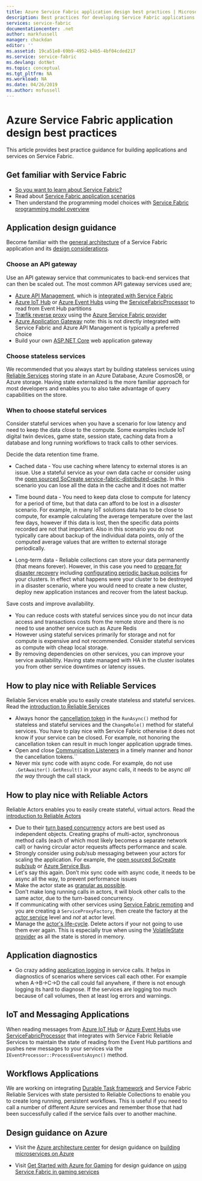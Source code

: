 ```yaml
---
title: Azure Service Fabric application design best practices | Microsoft Docs
description: Best practices for developing Service Fabric applications.
services: service-fabric
documentationcenter: .net
author: markfussell
manager: chackdan
editor: ''
ms.assetid: 19ca51e8-69b9-4952-b4b5-4bf04cded217
ms.service: service-fabric
ms.devlang: dotNet
ms.topic: conceptual
ms.tgt_pltfrm: NA
ms.workload: NA
ms.date: 04/26/2019
ms.author: msfussell
---
```


# Azure Service Fabric application design best practices

This article provides best practice guidance for building applications and services on Service Fabric.
 
## Get familiar with Service Fabric
* [So you want to learn about Service Fabric?](service-fabric-content-roadmap.md)
* Read about [Service Fabric application scenarios](service-fabric-application-scenarios.md)
* Then understand the programming model choices with [Service Fabric programming model overview](service-fabric-choose-framework.md)



## Application design guidance
Become familiar with the [general architecture](https://docs.microsoft.com/azure/architecture/reference-architectures/microservices/service-fabric) of a Service Fabric application and its [design considerations](https://docs.microsoft.com/azure/architecture/reference-architectures/microservices/service-fabric#design-considerations). 

### Choose an API gateway
Use an API gateway service that communicates to back-end services that can then be scaled out. The most common API gateway services used are;

- [Azure API Management](https://docs.microsoft.com/azure/service-fabric/service-fabric-api-management-overview), which is [integrated with Service Fabric](https://docs.microsoft.com/azure/service-fabric/service-fabric-tutorial-deploy-api-management)
- [Azure IoT Hub](https://docs.microsoft.com/azure/iot-hub/) or [Azure Event Hubs](https://docs.microsoft.com/azure/event-hubs/) using the [ServiceFabricProcessor](https://github.com/Azure/azure-event-hubs/tree/master/samples/DotNet/ServiceFabricProcessor) to read from Event Hub partitions
- [Træfik reverse proxy](https://blogs.msdn.microsoft.com/azureservicefabric/2018/04/05/intelligent-routing-on-service-fabric-with-traefik/) using the [Azure Service Fabric provider](https://docs.traefik.io/configuration/backends/servicefabric/)
- [Azure Application Gateway](https://docs.microsoft.com/en-us/azure/application-gateway/) note: this is not directly integrated with Service Fabric and Azure API Management is typically a preferred choice
- Build your own [ASP.NET Core](https://docs.microsoft.com/azure/service-fabric/service-fabric-reliable-services-communication-aspnetcore) web application gateway

### Choose stateless services
We recommended that you always start by building stateless services using [Reliable Services](https://docs.microsoft.com/azure/service-fabric/service-fabric-reliable-services-introduction) storing state in an Azure Database, Azure CosmosDB, or Azure storage. Having state externalized is the more familiar approach for most developers and enables you to also take advantage of query capabilities on the store.  

### When to choose stateful services
Consider stateful services when you have a scenario for low latency and need to keep the data close to the compute. Some examples include IoT digital twin devices, game state, session state, caching data from a database and long running workflows to track calls to other services.

Decide the data retention time frame. 

* Cached data - You use caching where latency to external stores is an issue. Use a stateful service as your own data cache or consider using the [open sourced SoCreate service-fabric-distributed-cache](https://github.com/SoCreate/service-fabric-distributed-cache). In this scenario you can lose all the data in the cache and it does not matter

* Time bound data - You need to keep data close to compute for latency for a period of time, but that data can afford to be lost in a *disaster* scenario. For example, in many IoT solutions data has to be close to compute, for example calculating the average temperature over the last few days, however if this data is lost, then the specific data points recorded are not that important. Also in this scenario you do not typically care about backup of the individual data points, only of the computed average values that are written to external storage periodically.  

* Long-term data - Reliable collections can store your data permanently (that means forever). However, in this case you need to [prepare for disaster recovery](https://docs.microsoft.com/azure/service-fabric/service-fabric-disaster-recovery) including [configurating periodic backup policies](https://docs.microsoft.com/azure/service-fabric/service-fabric-backuprestoreservice-configure-periodic-backup) for your clusters. In effect what happens were your cluster to be destroyed in a disaster scenario, where you would need to create a new cluster, deploy new application instances and recover from the latest backup. 

Save costs and improve availability. 
- You can reduce costs with stateful services since you do not incur data access and transactions costs from the remote store and there is no need to use another service such as Azure Redis
- However using stateful services primarily for storage and not for compute is expensive and not recommended. Consider stateful services as compute with cheap local storage.
- By removing dependencies on other services, you can improve your service availability. Having state managed with HA in the cluster isolates you from other service downtimes or latency issues.

## How to play nice with Reliable Services
Reliable Services enable you to easily create stateless and stateful services. Read the [introduction to Reliable Services](https://docs.microsoft.com/azure/service-fabric/service-fabric-reliable-services-introduction)
- Always honor the [cancellation token](https://docs.microsoft.com/azure/service-fabric/service-fabric-reliable-services-lifecycle#stateful-service-primary-swaps) in the `RunAsync()` method for stateless and stateful services and the `ChangeRole()` method for stateful services. You have to play nice with Service Fabric otherwise it does not know if your service can be closed. For example, not honoring the cancellation token can result in much longer application upgrade times.
-	Open and close [Communication Listeners](https://docs.microsoft.com/azure/service-fabric/service-fabric-reliable-services-communication) in a timely manner and honor the cancellation tokens.``
-	Never mix sync code with async code. For example, do not use `.GetAwaiter().GetResult()` in your async calls, it needs to be async *all the way* through the call stack.

## How to play nice with Reliable Actors
Reliable Actors enables you to easily create stateful, virtual actors. Read the [introduction to Reliable Actors](https://docs.microsoft.com/azure/service-fabric/service-fabric-reliable-actors-introduction)
- Due to their [turn based concurrency](https://docs.microsoft.com/azure/service-fabric/service-fabric-reliable-actors-introduction#concurrency) actors are best used as independent objects. Creating graphs of multi-actor, synchronous method calls (each of which most likely becomes a separate network call) or having circular actor requests affects performance and scale.
- Strongly consider using pub/sub messaging between your actors for scaling the application. For example, the [open sourced SoCreate pub/sub](https://service-fabric-pub-sub.socreate.it/) or [Azure Service Bus](https://docs.microsoft.com/azure/service-bus/).
- Let's say this again.  Don’t mix sync code with async code, it needs to be async all the way, to prevent performance issues
- Make the actor state as [granular as possible](https://docs.microsoft.com/azure/service-fabric/service-fabric-reliable-actors-state-management#best-practices).
- Don’t make long running calls in actors, it will block other calls to the same actor, due to the turn-based concurrency.
- If communicating with other services using [Service Fabric remoting](https://docs.microsoft.com/azure/service-fabric/service-fabric-reliable-services-communication-remoting) and you are creating a `ServiceProxyFactory`, then create the factory at the [actor service](https://docs.microsoft.com/azure/service-fabric/service-fabric-reliable-actors-using) level and *not* at actor level.
- Manage the [actor's life-cycle](https://docs.microsoft.com/azure/service-fabric/service-fabric-reliable-actors-state-management#best-practices). Delete actors if your not going to use them ever again. This is especially true when using the [VolatileState provider](https://docs.microsoft.com/azure/service-fabric/service-fabric-reliable-actors-state-management#state-persistence-and-replication) as all the state is stored in memory.

## Application diagnostics
- Go crazy adding [application logging](https://docs.microsoft.com/azure/service-fabric/service-fabric-diagnostics-event-generation-app) in service calls. It helps in diagnostics of scenarios where services call each other. For example when A->B->C->D the call could fail anywhere, if there is not enough logging its  hard to diagnose. If the services are logging too much because of call volumes, then at least log errors and warnings.

## IoT and Messaging Applications
When reading messages from [Azure IoT Hub](https://docs.microsoft.com/azure/iot-hub/) or [Azure Event Hubs](https://docs.microsoft.com/azure/event-hubs/) use  [ServiceFabricProcessor](https://github.com/Azure/azure-event-hubs/tree/master/samples/DotNet/ServiceFabricProcessor) that integrates with Service Fabric Reliable Services to maintain the state of reading from the Event Hub partitions and pushes new messages to your services via the `IEventProcessor::ProcessEventsAsync()` method.

## Workflows Applications
We are working on integrating [Durable Task framework](https://github.com/Azure/durabletask) and Service Fabric Reliable Services with state persisted to Reliable Collections to enable you to create long running, persistent workflows. This is  useful if you need to call a number of different Azure services and remember those that had been successfully called if the service fails over to another machine. 

## Design guidance on Azure
* Visit the [Azure architecture center](https://docs.microsoft.com/azure/architecture/microservices/) for design guidance on [building microservices on Azure](https://docs.microsoft.com/azure/architecture/microservices/)

* Visit [Get Started with Azure for Gaming](https://docs.microsoft.com/gaming/azure/) for design guidance on [using Service Fabric in gaming services](https://docs.microsoft.com/gaming/azure/reference-architectures/multiplayer-synchronous-sf)
